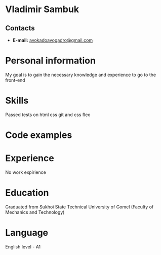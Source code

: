 # **Vladimir Sambuk**
## **Contacts**
* **E-mail:** avokadoavogadro@gmail.com
# **Personal information**
My goal is to gain the necessary knowledge and experience to go to the front-end
# **Skills**
Passed tests on html css git and css flex
# **Code examples**
# **Experience**
No work expirience
# **Education**
Graduated from Sukhoi State Technical University of Gomel (Faculty of Mechanics and Technology)
# **Language**
English level - A1